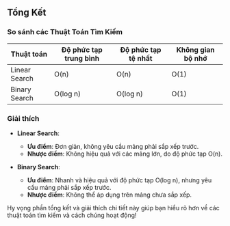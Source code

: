 
## Tổng Kết

### So sánh các Thuật Toán Tìm Kiếm

| Thuật toán     | Độ phức tạp trung bình | Độ phức tạp tệ nhất | Không gian bộ nhớ |
|----------------|-------------------------|---------------------|-------------------|
| Linear Search  | O(n)                    | O(n)                | O(1)              |
| Binary Search  | O(log n)                | O(log n)            | O(1)              |

### Giải thích

- **Linear Search**:
    - **Ưu điểm**: Đơn giản, không yêu cầu mảng phải sắp xếp trước.
    - **Nhược điểm**: Không hiệu quả với các mảng lớn, do độ phức tạp O(n).

- **Binary Search**:
    - **Ưu điểm**: Nhanh và hiệu quả với độ phức tạp O(log n), nhưng yêu cầu mảng phải sắp xếp trước.
    - **Nhược điểm**: Không thể áp dụng trên mảng chưa sắp xếp.

Hy vọng phần tổng kết và giải thích chi tiết này giúp bạn hiểu rõ hơn về các thuật toán tìm kiếm và cách chúng hoạt động!